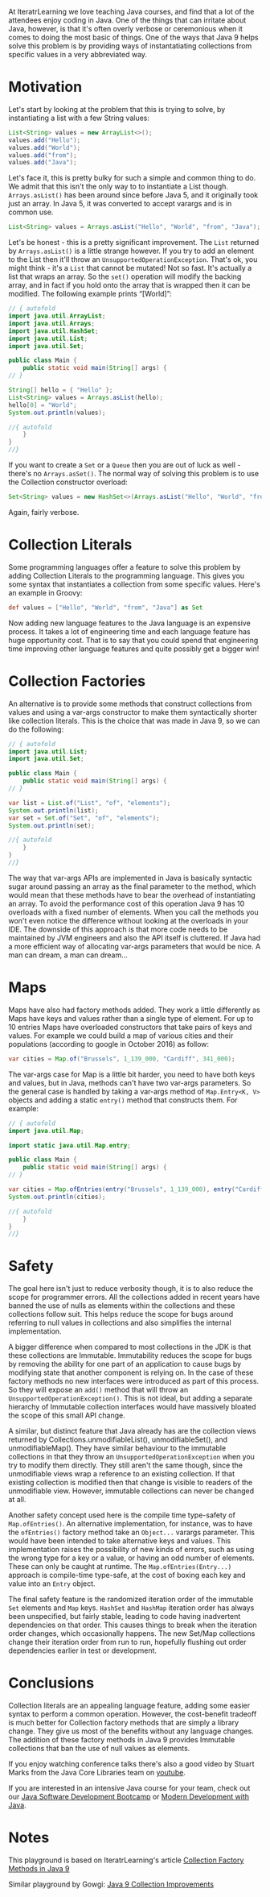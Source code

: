 At IteratrLearning we love teaching Java courses, and find that a lot of the attendees enjoy coding in Java. One of the things that can irritate about Java, however, is that it's often overly verbose or ceremonious when it comes to doing the most basic of things. One of the ways that Java 9 helps solve this problem is by providing ways of instantatiating collections from specific values in a very abbreviated way.

# Motivation
Let's start by looking at the problem that this is trying to solve, by instantiating a list with a few String values:

```java
List<String> values = new ArrayList<>();
values.add("Hello");
values.add("World");
values.add("from");
values.add("Java");
```

Let's face it, this is pretty bulky for such a simple and common thing to do. We admit that this isn't the only way to to instantiate a List though. `Arrays.asList()` has been around since before Java 5, and it originally took just an array. In Java 5, it was converted to accept varargs and is in common use.

```java
List<String> values = Arrays.asList("Hello", "World", "from", "Java");
```

Let's be honest - this is a pretty significant improvement. The `List` returned by `Arrays.asList()` is a little strange however. If you try to add an element to the List then it'll throw an `UnsupportedOperationException`. That's ok, you might think - it's a `List` that cannot be mutated! Not so fast. It's actually a list that wraps an array. So the `set()` operation will modify the backing array, and in fact if you hold onto the array that is wrapped then it can be modified. The following example prints “[World]”:

```java runnable
// { autofold
import java.util.ArrayList;
import java.util.Arrays;
import java.util.HashSet;
import java.util.List;
import java.util.Set;

public class Main {
    public static void main(String[] args) {
// }

String[] hello = { "Hello" };
List<String> values = Arrays.asList(hello);
hello[0] = "World";
System.out.println(values);

//{ autofold
    }
}
//}
```

If you want to create a `Set` or a `Queue` then you are out of luck as well - there's no `Arrays.asSet()`. The normal way of solving this problem is to use the Collection constructor overload:

```java
Set<String> values = new HashSet<>(Arrays.asList("Hello", "World", "from", "Java"));
```

Again, fairly verbose.

# Collection Literals
Some programming languages offer a feature to solve this problem by adding Collection Literals to the programming language. This gives you some syntax that instantiates a collection from some specific values. Here's an example in Groovy:

```groovy
def values = ["Hello", "World", "from", "Java"] as Set
```

Now adding new language features to the Java language is an expensive process. It takes a lot of engineering time and each language feature has huge opportunity cost. That is to say that you could spend that engineering time improving other language features and quite possibly get a bigger win!

# Collection Factories
An alternative is to provide some methods that construct collections from values and using a var-args constructor to make them syntactically shorter like collection literals. This is the choice that was made in Java 9, so we can do the following:

```java runnable
// { autofold
import java.util.List;
import java.util.Set;

public class Main {
    public static void main(String[] args) {
// }

var list = List.of("List", "of", "elements");
System.out.println(list);
var set = Set.of("Set", "of", "elements");
System.out.println(set);

//{ autofold
    }
}
//}
```

The way that var-args APIs are implemented in Java is basically syntactic sugar around passing an array as the final parameter to the method, which would mean that these methods have to bear the overhead of instantiating an array. To avoid the performance cost of this operation Java 9 has 10 overloads with a fixed number of elements. When you call the methods you won't even notice the difference without looking at the overloads in your IDE. The downside of this approach is that more code needs to be maintained by JVM engineers and also the API itself is cluttered. If Java had a more efficient way of allocating var-args parameters that would be nice. A man can dream, a man can dream...

# Maps
Maps have also had factory methods added. They work a little differently as Maps have keys and values rather than a single type of element. For up to 10 entries Maps have overloaded constructors that take pairs of keys and values. For example we could build a map of various cities and their populations (according to google in October 2016) as follow:

```java
var cities = Map.of("Brussels", 1_139_000, "Cardiff", 341_000);
```

The var-args case for Map is a little bit harder, you need to have both keys and values, but in Java, methods can't have two var-args parameters. So the general case is handled by taking a var-args method of `Map.Entry<K, V>` objects and adding a static `entry()` method that constructs them. For example:

```java runnable
// { autofold
import java.util.Map;

import static java.util.Map.entry;

public class Main {
    public static void main(String[] args) {
// }

var cities = Map.ofEntries(entry("Brussels", 1_139_000), entry("Cardiff", 341_000));
System.out.println(cities);

//{ autofold
    }
}
//}
```

# Safety
The goal here isn't just to reduce verbosity though, it is to also reduce the scope for programmer errors. All the collections added in recent years have banned the use of nulls as elements within the collections and these collections follow suit. This helps reduce the scope for bugs around referring to null values in collections and also simplifies the internal implementation.

A bigger difference when compared to most collections in the JDK is that these collections are Immutable. Immutability reduces the scope for bugs by removing the ability for one part of an application to cause bugs by modifying state that another component is relying on. In the case of these factory methods no new interfaces were introduced as part of this process. So they will expose an `add()` method that will throw an `UnsupportedOperationException()`. This is not ideal, but adding a separate hierarchy of Immutable collection interfaces would have massively bloated the scope of this small API change.

A similar, but distinct feature that Java already has are the collection views returned by Collections.unmodifiableList(), unmodifiableSet(), and unmodifiableMap(). They have similar behaviour to the immutable collections in that they throw an `UnsupportedOperationException` when you try to modify them directly. They still aren't the same though, since the unmodifiable views wrap a reference to an existing collection. If that existing collection is modified then that change is visible to readers of the unmodifiable view. However, immutable collections can never be changed at all.

Another safety concept used here is the compile time type-safety of `Map.ofEntries()`. An alternative implementation, for instance, was to have the `ofEntries()` factory method take an `Object...` varargs parameter. This would have been intended to take alternative keys and values. This implementation raises the possibility of new kinds of errors, such as using the wrong type for a key or a value, or having an odd number of elements. These can only be caught at runtime. The `Map.ofEntries(Entry...)` approach is compile-time type-safe, at the cost of boxing each key and value into an `Entry` object.

The final safety feature is the randomized iteration order of the immutable `Set` elements and `Map` keys. `HashSet` and `HashMap` iteration order has always been unspecified, but fairly stable, leading to code having inadvertent dependencies on that order. This causes things to break when the iteration order changes, which occasionally happens. The new Set/Map collections change their iteration order from run to run, hopefully flushing out order dependencies earlier in test or development.

# Conclusions
Collection literals are an appealing language feature, adding some easier syntax to perform a common operation. However, the cost-benefit tradeoff is much better for Collection factory methods that are simply a library change. They give us most of the benefits without any language changes. The addition of these factory methods in Java 9 provides Immutable collections that ban the use of null values as elements.

If you enjoy watching conference talks there's also a good video by Stuart Marks from the Java Core Libraries team on [youtube](https://www.youtube.com/watch?v=LgR9ByD1dEw).

If you are interested in an intensive Java course for your team, check out our [Java Software Development Bootcamp](http://iteratrlearning.com/javabootcamp) or [Modern Development with Java](http://iteratrlearning.com/java8course).

# Notes
This playground is based on IteratrLearning's article [Collection Factory Methods in Java 9](http://iteratrlearning.com/java9/2016/11/09/java9-collection-factory-methods.html)

Similar playground by Gowgi: [Java 9 Collection Improvements](https://tech.io/playgrounds/3384/java-9-collection-improvements)
